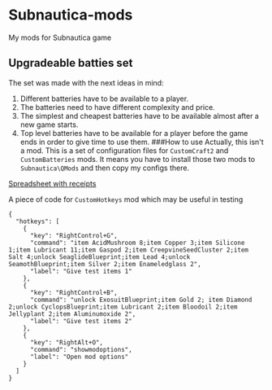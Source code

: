 # Subnautica-mods
My mods for Subnautica game
## Upgradeable batties set
The set was made with the next ideas in mind:
1. Different batteries have to be available to a player.
2. The batteries need to have different complexity and price.
3. The simplest and cheapest batteries have to be available almost after a new game starts.
4. Top level batteries have to be available for a player before the game ends in order to give time to use them.
###How to use
Actually, this isn't a mod.
This is a set of configuration files for `CustomCraft2` and `CustomBatteries` mods. It means you have to install those two mods to `Subnautica\QMods` and then copy my configs there.

[Spreadsheet with receipts](https://docs.google.com/spreadsheets/d/1dg1_6DHfWw16LHQqNaENshk4pyM28qT2TEcOFh5uM7E)

A piece of code for `CustomHotkeys` mod which may be useful in testing
```
{
  "hotkeys": [
    {
      "key": "RightControl+G",
      "command": "item AcidMushroom 8;item Copper 3;item Silicone 1;item Lubricant 11;item Gaspod 2;item CreepvineSeedCluster 2;item Salt 4;unlock SeaglideBlueprint;item Lead 4;unlock SeamothBlueprint;item Silver 2;item Enameledglass 2",
      "label": "Give test items 1"
    },
    {
      "key": "RightControl+B",
      "command": "unlock ExosuitBlueprint;item Gold 2; item Diamond 2;unlock CyclopsBlueprint;item Lubricant 2;item Bloodoil 2;item Jellyplant 2;item Aluminumoxide 2",
      "label": "Give test items 2"
    },
    {
      "key": "RightAlt+O",
      "command": "showmodoptions",
      "label": "Open mod options"
    }
  ]
}
```
